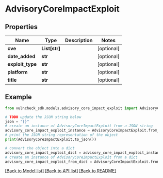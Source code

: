 # AdvisoryCoreImpactExploit


## Properties

Name | Type | Description | Notes
------------ | ------------- | ------------- | -------------
**cve** | **List[str]** |  | [optional] 
**date_added** | **str** |  | [optional] 
**exploit_type** | **str** |  | [optional] 
**platform** | **str** |  | [optional] 
**title** | **str** |  | [optional] 

## Example

```python
from vulncheck_sdk.models.advisory_core_impact_exploit import AdvisoryCoreImpactExploit

# TODO update the JSON string below
json = "{}"
# create an instance of AdvisoryCoreImpactExploit from a JSON string
advisory_core_impact_exploit_instance = AdvisoryCoreImpactExploit.from_json(json)
# print the JSON string representation of the object
print(AdvisoryCoreImpactExploit.to_json())

# convert the object into a dict
advisory_core_impact_exploit_dict = advisory_core_impact_exploit_instance.to_dict()
# create an instance of AdvisoryCoreImpactExploit from a dict
advisory_core_impact_exploit_from_dict = AdvisoryCoreImpactExploit.from_dict(advisory_core_impact_exploit_dict)
```
[[Back to Model list]](../README.md#documentation-for-models) [[Back to API list]](../README.md#documentation-for-api-endpoints) [[Back to README]](../README.md)


